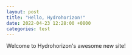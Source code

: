 ```yaml
---
layout: post
title: "Hello, Hydrohorizon!"
date: 2022-04-23 12:28:00 +0800
categories: test
---
```


Welcome to Hydrohorizon's awesome new site!
